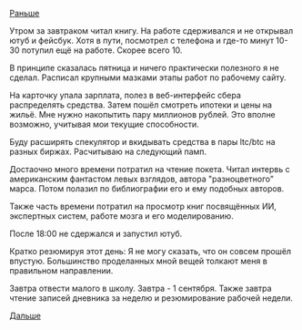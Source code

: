 [Раньше](2018.08.30.md)

Утром за завтраком читал книгу. На работе сдерживался и не открывал ютуб и фейсбук. Хотя в пути, посмотрел с телефона и где-то минут 10-30 потупил ещё на работе. Скорее всего 10.

В принципе сказалась пятница и ничего практически полезного я не сделал. Расписал крупными мазками этапы работ по рабочему сайту.

На карточку упала зарплата, полез в веб-интерфейс сбера распределять средства.
Затем пошёл смотреть ипотеки и цены на жильё. Мне нужно накопытить пару миллионов рублей. Это вполне возможно, учитывая мои текущие способности.

Буду расширять спекулятор и вкидывать средства в пары ltc/btc на разных биржах. Расчитываю на следующий памп. 

Достаочно много времени потратил на чтение покета. Читал интервь с американским фантастом левых взглядов, автора "разноцветного" марса. Потом полазил по библиографии его и ему подобных авторов.

Также часть времени потратил на просмотр книг посвящённых ИИ, экспертных систем, работе мозга и его моделированию.

После 18:00 не сдержался и запустил ютуб.

Кратко резюмируя этот день:
Я не могу сказать, что он совсем прошёл впустую. Большинство проделанных мной вещей толкают меня в правильном направлении.

Завтра отвести малого в школу. Завтра - 1 сентября.
Также завтра чтение записей дневника за неделю и резюмирование рабочей недели.

[Дальше](2018.09.01.md)